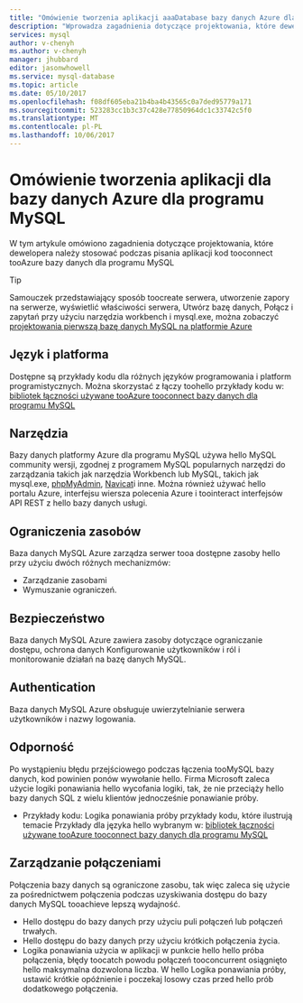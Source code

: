 ```yaml
---
title: "Omówienie tworzenia aplikacji aaaDatabase bazy danych Azure dla programu MySQL | Dokumentacja firmy Microsoft"
description: "Wprowadza zagadnienia dotyczące projektowania, które dewelopera należy stosować podczas pisania aplikacji kod tooconnect tooAzure bazy danych dla programu MySQL"
services: mysql
author: v-chenyh
ms.author: v-chenyh
manager: jhubbard
editor: jasonwhowell
ms.service: mysql-database
ms.topic: article
ms.date: 05/10/2017
ms.openlocfilehash: f08df605eba21b4ba4b43565c0a7ded95779a171
ms.sourcegitcommit: 523283cc1b3c37c428e77850964dc1c33742c5f0
ms.translationtype: MT
ms.contentlocale: pl-PL
ms.lasthandoff: 10/06/2017
---
```

# <a name="application-development-overview-for-azure-database-for-mysql"></a>Omówienie tworzenia aplikacji dla bazy danych Azure dla programu MySQL 
W tym artykule omówiono zagadnienia dotyczące projektowania, które dewelopera należy stosować podczas pisania aplikacji kod tooconnect tooAzure bazy danych dla programu MySQL 

> [!TIP]
> Samouczek przedstawiający sposób toocreate serwera, utworzenie zapory na serwerze, wyświetlić właściwości serwera, Utwórz bazę danych, Połącz i zapytań przy użyciu narzędzia workbench i mysql.exe, można zobaczyć [projektowania pierwszą bazę danych MySQL na platformie Azure](tutorial-design-database-using-portal.md)

## <a name="language-and-platform"></a>Język i platforma
Dostępne są przykłady kodu dla różnych języków programowania i platform programistycznych. Można skorzystać z łączy toohello przykłady kodu w: [bibliotek łączności używane tooAzure tooconnect bazy danych dla programu MySQL](concepts-connection-libraries.md)

## <a name="tools"></a>Narzędzia
Bazy danych platformy Azure dla programu MySQL używa hello MySQL community wersji, zgodnej z programem MySQL popularnych narzędzi do zarządzania takich jak narzędzia Workbench lub MySQL, takich jak mysql.exe, [phpMyAdmin](https://www.phpmyadmin.net/), [Navicat](https://www.navicat.com/products/navicat-for-mysql)i inne. Można również używać hello portalu Azure, interfejsu wiersza polecenia Azure i toointeract interfejsów API REST z hello bazy danych usługi.

## <a name="resource-limitations"></a>Ograniczenia zasobów
Baza danych MySQL Azure zarządza serwer tooa dostępne zasoby hello przy użyciu dwóch różnych mechanizmów: 
- Zarządzanie zasobami 
- Wymuszanie ograniczeń.

## <a name="security"></a>Bezpieczeństwo
Baza danych MySQL Azure zawiera zasoby dotyczące ograniczanie dostępu, ochrona danych Konfigurowanie użytkowników i ról i monitorowanie działań na bazę danych MySQL.

## <a name="authentication"></a>Authentication
Baza danych MySQL Azure obsługuje uwierzytelnianie serwera użytkowników i nazwy logowania.

## <a name="resiliency"></a>Odporność
Po wystąpieniu błędu przejściowego podczas łączenia tooMySQL bazy danych, kod powinien ponów wywołanie hello. Firma Microsoft zaleca użycie logiki ponawiania hello wycofania logiki, tak, że nie przeciąży hello bazy danych SQL z wielu klientów jednocześnie ponawianie próby.

- Przykłady kodu: Logika ponawiania próby przykłady kodu, które ilustrują temacie Przykłady dla języka hello wybranym w: [bibliotek łączności używane tooAzure tooconnect bazy danych dla programu MySQL](concepts-connection-libraries.md)

## <a name="managing-connections"></a>Zarządzanie połączeniami
Połączenia bazy danych są ograniczone zasobu, tak więc zaleca się użycie za pośrednictwem połączenia podczas uzyskiwania dostępu do bazy danych MySQL tooachieve lepszą wydajność.
- Hello dostępu do bazy danych przy użyciu puli połączeń lub połączeń trwałych.
- Hello dostępu do bazy danych przy użyciu krótkich połączenia życia. 
- Logika ponawiania użycia w aplikacji w punkcie hello hello próba połączenia, błędy toocatch powodu połączeń tooconcurrent osiągnięto hello maksymalna dozwolona liczba. W hello Logika ponawiania próby, ustawić krótkie opóźnienie i poczekaj losowy czas przed hello prób dodatkowego połączenia.
